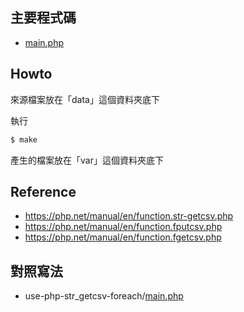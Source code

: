 

## 主要程式碼

* [main.php](main.php)


## Howto

來源檔案放在「data」這個資料夾底下

執行

``` sh
$ make
```

產生的檔案放在「var」這個資料夾底下


## Reference

* https://php.net/manual/en/function.str-getcsv.php
* https://php.net/manual/en/function.fputcsv.php
* https://php.net/manual/en/function.fgetcsv.php


## 對照寫法

* use-php-str_getcsv-foreach/[main.php](../use-php-str_getcsv-foreach/main.php)
